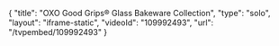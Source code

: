 {
    "title": "OXO Good Grips&reg; Glass Bakeware Collection",
    "type": "solo",
    "layout": "iframe-static",
    "videoId": "109992493",
    "url": "\/tvpembed\/109992493"
}